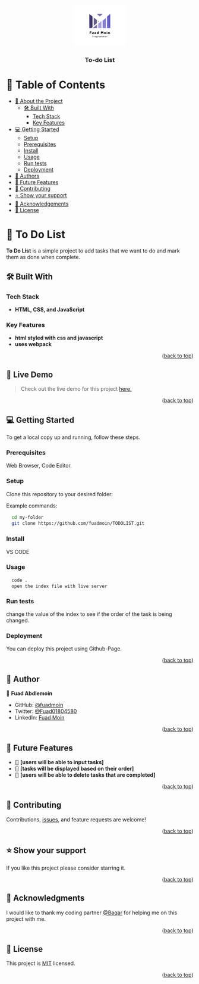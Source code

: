 <a name="readme-top"></a>

<div align="center">
  
  <img src="./img/logo2.png" alt="logo" width="140"  height="auto" />
  <br/>

  <h3><b>To-do List</b></h3>

</div>

# 📗 Table of Contents

- [📖 About the Project](#about-project)
  - [🛠 Built With](#built-with)
    - [Tech Stack](#tech-stack)
    - [Key Features](#key-features)
- [💻 Getting Started](#getting-started)
  - [Setup](#setup)
  - [Prerequisites](#prerequisites)
  - [Install](#install)
  - [Usage](#usage)
  - [Run tests](#run-tests)
  - [Deployment](#triangular_flag_on_post-deployment)
- [👥 Authors](#authors)
- [🔭 Future Features](#future-features)
- [🤝 Contributing](#contributing)
- [⭐️ Show your support](#support)
- [🙏 Acknowledgements](#acknowledgements)
- [📝 License](#license)

# 📖 To Do List <a name="about-project"></a>

**To Do List** is a simple project to add tasks that we want to do and mark them as done when complete.

## 🛠 Built With <a name="built-with"></a>

### Tech Stack <a name="tech-stack"></a>

- **HTML, CSS, and JavaScript**

### Key Features <a name="key-features"></a>

- **html styled with css and javascript**
- **uses webpack**

<p align="right">(<a href="#readme-top">back to top</a>)</p>

## 🚀 Live Demo <a name="live-demo"> </a>

> Check out the live demo for this project [here.]('https://fuadmoin.github.io/TODOLIST/dist/')

<p align="right">(<a href="#readme-top">back to top</a>)</p>

## 💻 Getting Started <a name="getting-started"></a>

To get a local copy up and running, follow these steps.

### Prerequisites

Web Browser, Code Editor.

### Setup

Clone this repository to your desired folder:

Example commands:

```sh
  cd my-folder
  git clone https://github.com/fuadmoin/TODOLIST.git
```

### Install

VS CODE

### Usage

```
  code .
  open the index file with live server
```

### Run tests

change the value of the index to see if the order of the task is being changed.

### Deployment

You can deploy this project using Github-Page.

<p align="right">(<a href="#readme-top">back to top</a>)</p>

## 👥 Author <a name="authors"></a>

👤 **Fuad Abdlemoin**

- GitHub: [@fuadmoin](https://github.com/fuadmoin)
- Twitter: [@Fuad01804580](https://twitter.com/Fuad01804580)
- LinkedIn: [Fuad Moin](https://www.linkedin.com/in/fuad-moin-a7b126259/)

<p align="right">(<a href="#readme-top">back to top</a>)</p>

## 🔭 Future Features <a name="future-features"></a>

- [] **[users will be able to input tasks]**
- [] **[tasks will be displayed based on their order]**
- [] **[users will be able to delete tasks that are completed]**

<p align="right">(<a href="#readme-top">back to top</a>)</p>

## 🤝 Contributing <a name="contributing"></a>

Contributions, [issues](https://github.com/fuadmoin/TODOLIST/issues), and feature requests are welcome!

<p align="right">(<a href="#readme-top">back to top</a>)</p>

## ⭐️ Show your support <a name="support"></a>

If you like this project please consider starring it.

<p align="right">(<a href="#readme-top">back to top</a>)</p>

## 🙏 Acknowledgments <a name="acknowledgements"></a>

I would like to thank my coding partner [@Baqar](https://github.com/baqar-abbas) for helping me on this project with me.

<p align="right">(<a href="#readme-top">back to top</a>)</p>

## 📝 License <a name="license"></a>

This project is [MIT](./MIT.md) licensed.

<p align="right">(<a href="#readme-top">back to top</a>)</p>
